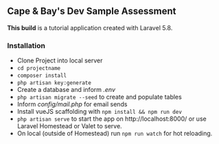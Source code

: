 ## Cape & Bay's Dev Sample Assessment ##

**This build** is a tutorial application created with Laravel 5.8.

### Installation ###

* Clone Project into local server
* `cd projectname`
* `composer install`
* `php artisan key:generate`
* Create a database and inform *.env*
* `php artisan migrate --seed` to create and populate tables
* Inform *config/mail.php* for email sends
* Install vueJS scaffolding with `npm install && npm run dev`
* `php artisan serve` to start the app on http://localhost:8000/ or use Laravel Homestead or Valet to serve.
* On local (outside of Homestead) run `npm run watch` for hot reloading.

